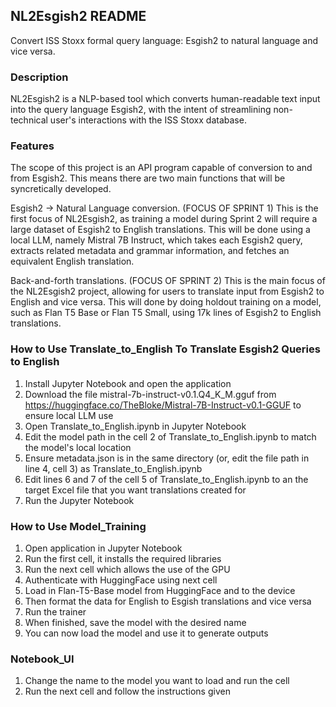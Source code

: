## NL2Esgish2 README
Convert ISS Stoxx formal query language: Esgish2 to natural language and vice versa.

### Description
NL2Esgish2 is a NLP-based tool which converts human-readable text input into the query language Esgish2, with the intent of streamlining non-technical user's interactions with the ISS Stoxx database.

### Features
The scope of this project is an API program capable of conversion to and from Esgish2. This means there are two main functions that will be syncretically developed.

Esgish2 -> Natural Language conversion. (FOCUS OF SPRINT 1) This is the first focus of NL2Esgish2, as training a model during Sprint 2 will require a large dataset of Esgish2 to English translations. This will be done using a local LLM, namely Mistral 7B Instruct, which takes each Esgish2 query, extracts related metadata and grammar information, and fetches an equivalent English translation.

Back-and-forth translations. (FOCUS OF SPRINT 2) This is the main focus of the NL2Esgish2 project, allowing for users to translate input from Esgish2 to English and vice versa. This will done by doing holdout training on a model, such as Flan T5 Base or Flan T5 Small, using 17k lines of Esgish2 to English translations. 

### How to Use Translate_to_English To Translate Esgish2 Queries to English
1. Install Jupyter Notebook and open the application
2. Download the file mistral-7b-instruct-v0.1.Q4_K_M.gguf from https://huggingface.co/TheBloke/Mistral-7B-Instruct-v0.1-GGUF to ensure local LLM use
3. Open Translate_to_English.ipynb in Jupyter Notebook
4. Edit the model path in the cell 2 of Translate_to_English.ipynb to match the model's local location
5. Ensure metadata.json is in the same directory (or, edit the file path in line 4, cell 3) as Translate_to_English.ipynb
6. Edit lines 6 and 7 of the cell 5 of Translate_to_English.ipynb to an the target Excel file that you want translations created for
7. Run the Jupyter Notebook

### How to Use Model_Training
1. Open application in Jupyter Notebook
2. Run the first cell, it installs the required libraries
3. Run the next cell which allows the use of the GPU
4. Authenticate with HuggingFace using next cell
5. Load in Flan-T5-Base model from HuggingFace and to the device
6. Then format the data for English to Esgish translations and vice versa
7. Run the trainer
8. When finished, save the model with the desired name
9. You can now load the model and use it to generate outputs

### Notebook_UI
1. Change the name to the model you want to load and run the cell
2. Run the next cell and follow the instructions given
